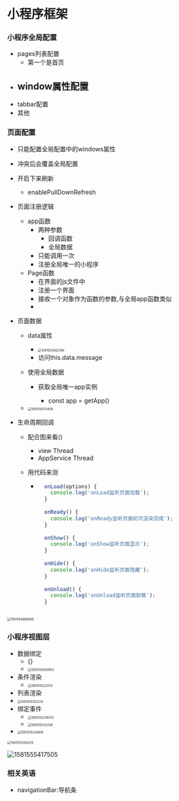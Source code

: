 # 小程序框架

### 小程序全局配置

- pages列表配置
  - 第一个是首页
- window属性配置
  - 
- tabbar配置
- 其他

### 页面配置

- 只能配置全局配置中的windows属性

- 冲突后会覆盖全局配置

- 开启下来刷新

  - enablePullDownRefresh

- 页面注册逻辑

  - app函数
    - 两种参数
      - 回调函数
      - 全局数据
    - 只能调用一次
    - 注册全局唯一的小程序
  - Page函数
    - 在界面的js文件中
    - 注册一个界面
    - 接收一个对象作为函数的参数,与全局app函数类似
    - 

- 页面数据

  - data属性

    - <img src="C:\Users\86151\AppData\Roaming\Typora\typora-user-images\1581553942764.png" alt="1581553942764" style="zoom:50%;" />
    - 访问this.data.message   

  - 使用全局数据

    - 获取全局唯一app实例
      
      - const app = getApp()
  - <img src="C:\Users\86151\AppData\Roaming\Typora\typora-user-images\1581554113406.png" alt="1581554113406" style="zoom:50%;" />
  
    
  
- 生命周期回调
  
  - 配合图来看()
  
      - view Thread
    - AppService Thread
  
  - 用代码来测
  
      - ```jsx
          onLoad(options) {
            console.log('onLoad监听页面加载');
          }
          
          onReady() {
            console.log('onReady监听页面初次渲染完成');
          }
          
          onShow() {
            console.log('onShow监听页面显示');
          }
          
          onHide() {
            console.log('onHide监听页面隐藏');
          }
          
          onUnload() {
            console.log('onUnload监听页面卸载');
          }
      ```
  
<img src="C:\Users\86151\AppData\Roaming\Typora\typora-user-images\1581554896849.png" alt="1581554896849" style="zoom:50%;" />
  

  
### 小程序视图层
  
  - 数据绑定
    - {}
    - <img src="C:\Users\86151\AppData\Roaming\Typora\typora-user-images\1581555092653.png" alt="1581555092653" style="zoom:50%;" />
  - 条件渲染
    - <img src="C:\Users\86151\AppData\Roaming\Typora\typora-user-images\1581555223113.png" alt="1581555223113" style="zoom:50%;" />
  - 列表渲染
  - <img src="C:\Users\86151\AppData\Roaming\Typora\typora-user-images\1581555152224.png" alt="1581555152224" style="zoom:50%;" />
  - 绑定事件
    - <img src="C:\Users\86151\AppData\Roaming\Typora\typora-user-images\1581555278070.png" alt="1581555278070" style="zoom:50%;" />
    - <img src="C:\Users\86151\AppData\Roaming\Typora\typora-user-images\1581555312139.png" alt="1581555312139" style="zoom:50%;" />
  - <img src="C:\Users\86151\AppData\Roaming\Typora\typora-user-images\1581555334816.png" alt="1581555334816" style="zoom:50%;" />
  
<img src="C:\Users\86151\AppData\Roaming\Typora\typora-user-images\1581555394225.png" alt="1581555394225" style="zoom:50%;" />
  
  ![1581555417505](C:\Users\86151\AppData\Roaming\Typora\typora-user-images\1581555417505.png)

### 相关英语

- navigationBar:导航条